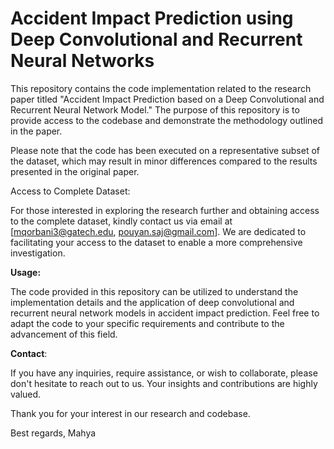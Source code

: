 # Accident Impact Prediction using Deep Convolutional and Recurrent Neural Networks

This repository contains the code implementation related to the research paper titled "Accident Impact Prediction based on a Deep Convolutional and Recurrent Neural Network Model." The purpose of this repository is to provide access to the codebase and demonstrate the methodology outlined in the paper.

Please note that the code has been executed on a representative subset of the dataset, which may result in minor differences compared to the results presented in the original paper.

Access to Complete Dataset:

For those interested in exploring the research further and obtaining access to the complete dataset, kindly contact us via email at [mqorbani3@gatech.edu, pouyan.saj@gmail.com]. We are dedicated to facilitating your access to the dataset to enable a more comprehensive investigation.

**Usage:**

The code provided in this repository can be utilized to understand the implementation details and the application of deep convolutional and recurrent neural network models in accident impact prediction. Feel free to adapt the code to your specific requirements and contribute to the advancement of this field.

**Contact**:

If you have any inquiries, require assistance, or wish to collaborate, please don't hesitate to reach out to us. Your insights and contributions are highly valued.

Thank you for your interest in our research and codebase.

Best regards,
Mahya




